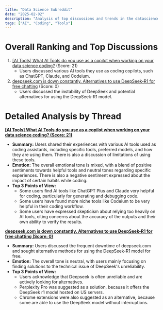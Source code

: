 ```yaml
---
title: "Data Science Subreddit"
date: "2025-02-02"
description: "Analysis of top discussions and trends in the datascience subreddit"
tags: ["AI", "Coding", "Tools"]
---
```


# Overall Ranking and Top Discussions
1.  [[AI Tools] What AI Tools do you use as a copilot when working on your data science coding?](https://www.reddit.com/r/datascience/comments/1ifub7j/ai_tools_what_ai_tools_do_you_use_as_a_copilot/) (Score: 21)
    *   Users discussed various AI tools they use as coding copilots, such as ChatGPT, Claude, and Codeium.
2. [deepseek.com is down constantly. Alternatives to use DeepSeek-R1 for free chatting](https://www.reddit.com/r/datascience/comments/1ifywzo/deepseekcom_is_down_constantly_alternatives_to/) (Score: 0)
    *   Users discussed the instability of DeepSeek and potential alternatives for using the DeepSeek-R1 model.

# Detailed Analysis by Thread
**[[AI Tools] What AI Tools do you use as a copilot when working on your data science coding? (Score: 21)](https://www.reddit.com/r/datascience/comments/1ifub7j/ai_tools_what_ai_tools_do_you_use_as_a_copilot/)**
*   **Summary:** Users shared their experiences with various AI tools used as coding assistants, including specific tools, preferred models, and how they are using them. There is also a discussion of limitations of using these tools.
*   **Emotion:** The overall emotional tone is mixed, with a blend of positive sentiments towards helpful tools and neutral tones regarding specific experiences. There is also a negative sentiment expressed about the impact of certain habits while coding.
*   **Top 3 Points of View:**
    *   Some users find AI tools like ChatGPT Plus and Claude very helpful for coding, particularly for generating and debugging code.
    *   Some users have found more niche tools like Codeium to be very helpful in their coding workflow.
    *  Some users have expressed skepticism about relying too heavily on AI tools, citing concerns about the accuracy of the outputs and their own ability to verify the results.

**[deepseek.com is down constantly. Alternatives to use DeepSeek-R1 for free chatting (Score: 0)](https://www.reddit.com/r/datascience/comments/1ifywzo/deepseekcom_is_down_constantly_alternatives_to/)**
*   **Summary:** Users discussed the frequent downtime of deepseek.com and sought alternative methods for using the DeepSeek-R1 model for free.
*   **Emotion:** The overall tone is neutral, with users mainly focusing on finding solutions to the technical issue of DeepSeek's unreliability.
*   **Top 3 Points of View:**
    *   Users acknowledge that Deepseek is often unreliable and are actively looking for alternatives.
    *   Perplexity Pro was suggested as a solution, because it offers the DeepSeek r1 model hosted on US servers.
    *   Chrome extensions were also suggested as an alternative, because some are able to use the DeepSeek model without interruptions.

